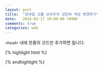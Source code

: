 ```yaml
---
layout: post
title:  "모바일 크롬 브라우저 상단바 색상 변경하기"
date:   2016-02-17 10:00:00 +0900
comments: true
categories: web
---
```

`<head>` 내에 한줄의 코드만 추가하면 됩니다.

{% highlight html %}
<html>
  <head>
    <meta name="theme-color" content="#ff5400">
  </head>
  <body>
  </body>
</html>
{% endhighlight %}
